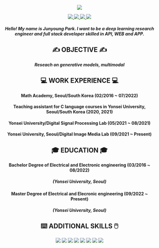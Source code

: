 <p align="center">
    <img src="https://capsule-render.vercel.app/api?type=waving&color=timeGradient&height=150&section=header&text=Nice%20to%20meet%20you&fontSize=35&fontAlignY=30" />
</p>
<div align="center">
    <span>
      <a href="https://junia3.github.io">
        <img src="https://img.shields.io/badge/GitHub Blog-red?style=flat-square&logo=GitHub Sponsors&logoColor=white"/>
      </a>
    </span>
    <span>
      <a href="mailto:jun_yonsei@yonsei.ac.kr">
        <img src="https://img.shields.io/badge/Email-black?style=flat-square&logo=Gmail&logoColor=white"/>
      </a>
    </span>
    <span>
      <a href="https://www.instagram.com/6unoyunr/">
        <img src="https://img.shields.io/badge/Instagram-ff69b4?style=flat-square&logo=Instagram&logoColor=white"/>
      </a>
    </span>
    <span>
      <a href="https://www.facebook.com/jyyonsei">
        <img src="https://img.shields.io/badge/Facebook-blue?style=flat-square&logo=Facebook&logoColor=white"/>
      </a>
    </span>

##### Hello! My name is Junyoung Park. I want to be a deep learning research engineer and full stack developer skilled in API, WEB and APP.       
   
## ✍️ OBJECTIVE ✍️
##### Reseach on generative models, multimodal

## 💻 WORK EXPERIENCE 💻
#### Math Academy, Seoul/South Korea (02/2016 ~ 07/2022)   
#### Teaching assistant for C language courses in Yonsei University, Seoul/South Korea (2020, 2021)   
#### Yonsei University/Digital Signal Processing Lab (05/2021 ~ 08/2021)   
#### Yonsei University, Seoul/Digital Image Media Lab (09/2021 ~ Present)   

## 🎓 EDUCATION 🎓
#### Bachelor Degree of Electrical and Electronic engineering (03/2016 ~ 08/2022)   
##### (Yonsei University, Seoul)   
#### Master Degree of Electrical and Elecronic engineering (09/2022 ~ Present)   
##### (Yonsei University, Seoul)   

## ⌨️ ADDITIONAL SKILLS 🖱️
<span>
    <img src="https://img.shields.io/badge/ C language-blueviolet?style=flat-square&logo=C&logoColor=white"/>
</span>
<span>
    <img src="https://img.shields.io/badge/ Matlab-red?style=flat-square"/>
</span>
<span>
    <img src="https://img.shields.io/badge/ Python-informational?style=flat-square&logo=Python&logoColor=white"/>
</span>
   
<span>
    <img src="https://img.shields.io/badge/ HTML-yellow?style=flat-square&logo=HTML5&logoColor=white"/>
</span>
<span>
    <img src="https://img.shields.io/badge/ CSS-darkorange?style=flat-square&logo=CSS3&logoColor=white"/>
</span>
<span>
    <img src="https://img.shields.io/badge/ jQuery-white?style=flat-square&logo=jQuery&logoColor=black"/>
</span>
<span>
    <img src="https://img.shields.io/badge/ JavaScript-white?style=flat-square&logo=JavaScript&logoColor=black"/>
</span>
<span>
    <img src="https://img.shields.io/badge/ LaTeX-black?style=flat-square&logo=LaTeX&logoColor=white"/>
</span>
  
</div>

